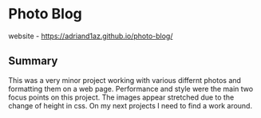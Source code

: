 # Photo Blog
website - https://adriand1az.github.io/photo-blog/
## Summary
This was a very minor project working with various differnt photos and formatting them on a web page. Performance and style were the main two focus points on this project. The images appear stretched due to the change of height in css. On my next projects I need to find a work around.